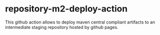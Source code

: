 # repository-m2-deploy-action
This github action allows to deploy maven central compliant artifacts to an intermediate staging repository hosted by github pages.
